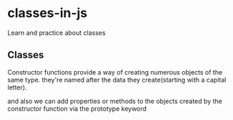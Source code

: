 # classes-in-js
Learn and practice about classes

## Classes
Constructor functions provide a way of creating numerous objects of the same type. they're named after the data they create(starting with a capital letter).

and also we can add properties or methods to the objects created by the constructor function via the prototype keyword